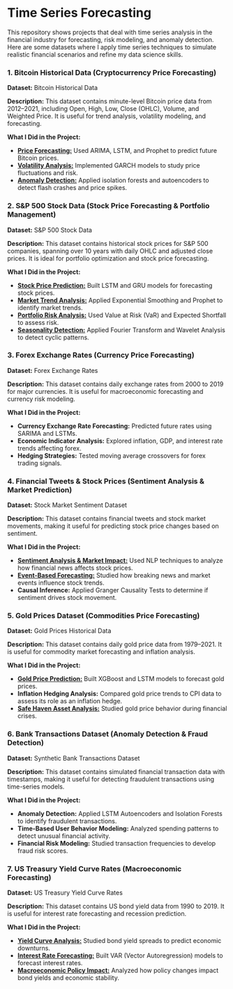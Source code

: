 # Time Series Forecasting

This repository shows projects that deal with time series analysis in the financial industry for forecasting, risk modeling, and anomaly detection. Here are some datasets where I apply time series techniques to simulate realistic financial scenarios and refine my data science skills.

### 1. Bitcoin Historical Data (Cryptocurrency Price Forecasting)

**Dataset:** Bitcoin Historical Data

**Description:** This dataset contains minute-level Bitcoin price data from 2012–2021, including Open, High, Low, Close (OHLC), Volume, and Weighted Price. It is useful for trend analysis, volatility modeling, and forecasting.

**What I Did in the Project:**

- **[Price Forecasting:](https://github.com/MiltonGreat/Bitcoin-Price-Forecasting.git)** Used ARIMA, LSTM, and Prophet to predict future Bitcoin prices.
- **[Volatility Analysis:](https://github.com/MiltonGreat/Bitcoin-Volatility-Analysis.git)** Implemented GARCH models to study price fluctuations and risk.
- **[Anomaly Detection:](https://github.com/MiltonGreat/Bitcoin-Anomaly-Detection.git)** Applied isolation forests and autoencoders to detect flash crashes and price spikes.

### 2. S&P 500 Stock Data (Stock Price Forecasting & Portfolio Management)

**Dataset:** S&P 500 Stock Data

**Description:** This dataset contains historical stock prices for S&P 500 companies, spanning over 10 years with daily OHLC and adjusted close prices. It is ideal for portfolio optimization and stock price forecasting.

**What I Did in the Project:**

- **[Stock Price Prediction:](https://github.com/MiltonGreat/Stock-Price-Prediction-Using-LSTM-and-GRU-Models.git)** Built LSTM and GRU models for forecasting stock prices.
- **[Market Trend Analysis:](https://github.com/MiltonGreat/Market-Trend-Analysis.git)** Applied Exponential Smoothing and Prophet to identify market trends.
- **[Portfolio Risk Analysis:](https://github.com/MiltonGreat/Portfolio-Risk-Analysis.git)** Used Value at Risk (VaR) and Expected Shortfall to assess risk.
- **[Seasonality Detection:](https://github.com/MiltonGreat/Seasonality-Detection.git)** Applied Fourier Transform and Wavelet Analysis to detect cyclic patterns.

### 3. Forex Exchange Rates (Currency Price Forecasting)

**Dataset:** Forex Exchange Rates

**Description:** This dataset contains daily exchange rates from 2000 to 2019 for major currencies. It is useful for macroeconomic forecasting and currency risk modeling.

**What I Did in the Project:**

- **Currency Exchange Rate Forecasting:** Predicted future rates using SARIMA and LSTMs.
- **Economic Indicator Analysis:** Explored inflation, GDP, and interest rate trends affecting forex.
- **Hedging Strategies:** Tested moving average crossovers for forex trading signals.

### 4. Financial Tweets & Stock Prices (Sentiment Analysis & Market Prediction)

**Dataset:** Stock Market Sentiment Dataset

**Description:** This dataset contains financial tweets and stock market movements, making it useful for predicting stock price changes based on sentiment.

**What I Did in the Project:**

- **[Sentiment Analysis & Market Impact:](https://github.com/MiltonGreat/Sentiment-Analysis-Market-Impact.git)** Used NLP techniques to analyze how financial news affects stock prices.
- **[Event-Based Forecasting:](https://github.com/MiltonGreat/Event-Based-Forecasting-of-Stock-Market-Movements.git)** Studied how breaking news and market events influence stock trends.
- **Causal Inference:** Applied Granger Causality Tests to determine if sentiment drives stock movement.

### 5. Gold Prices Dataset (Commodities Price Forecasting)

**Dataset:** Gold Prices Historical Data

**Description:** This dataset contains daily gold price data from 1979–2021. It is useful for commodity market forecasting and inflation analysis.

**What I Did in the Project:**

- **[Gold Price Prediction:](https://github.com/MiltonGreat/Gold-Price-Behavior-.git)** Built XGBoost and LSTM models to forecast gold prices.
- **Inflation Hedging Analysis:** Compared gold price trends to CPI data to assess its role as an inflation hedge.
- **[Safe Haven Asset Analysis:](https://github.com/MiltonGreat/Gold-Price-Behavior-.git)** Studied gold price behavior during financial crises.

### 6. Bank Transactions Dataset (Anomaly Detection & Fraud Detection)

**Dataset:** Synthetic Bank Transactions Dataset

**Description:** This dataset contains simulated financial transaction data with timestamps, making it useful for detecting fraudulent transactions using time-series models.

**What I Did in the Project:**

- **Anomaly Detection:** Applied LSTM Autoencoders and Isolation Forests to identify fraudulent transactions.
- **Time-Based User Behavior Modeling:** Analyzed spending patterns to detect unusual financial activity.
- **Financial Risk Modeling:** Studied transaction frequencies to develop fraud risk scores.

### 7. US Treasury Yield Curve Rates (Macroeconomic Forecasting)

**Dataset:** US Treasury Yield Curve Rates

**Description:** This dataset contains US bond yield data from 1990 to 2019. It is useful for interest rate forecasting and recession prediction.

**What I Did in the Project:**

- **[Yield Curve Analysis:](https://github.com/MiltonGreat/Yield-Curve-Analysis.git)** Studied bond yield spreads to predict economic downturns.
- **[Interest Rate Forecasting:](https://github.com/MiltonGreat/Interest-Rate-Forecasting.git)** Built VAR (Vector Autoregression) models to forecast interest rates.
- **[Macroeconomic Policy Impact:](https://github.com/MiltonGreat/Policy-Impact-on-Bond-Yields.git)** Analyzed how policy changes impact bond yields and economic stability.
